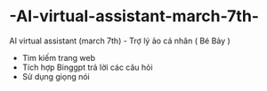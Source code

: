 # -AI-virtual-assistant-march-7th-
AI virtual assistant (march 7th) - Trợ lý ảo cá nhân ( Bé Bảy )
- Tìm kiếm trang web
- Tích hợp Binggpt trả lời các câu hỏi
- Sử dụng giọng nói